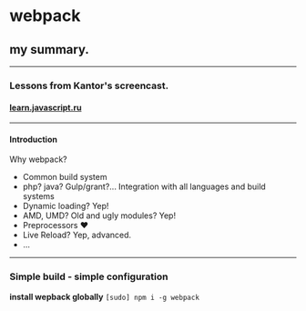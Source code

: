 # webpack
## my summary.

***

### Lessons from Kantor's screencast.
#### [learn.javascript.ru](https://learn.javascript.ru/screencast/webpack "learn.javascript.ru")

***

#### Introduction

Why webpack?

* Common build system
* php? java? Gulp/grant?... Integration with all languages and build systems
* Dynamic loading? Yep!
* AMD, UMD? Old and ugly modules? Yep!
* Preprocessors ❤
* Live Reload? Yep, advanced.
* ...

***

### Simple build - simple configuration

**install wepback globally** `[sudo] npm i -g webpack`
